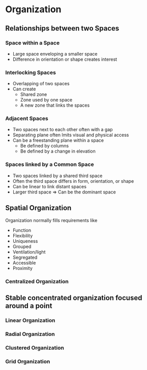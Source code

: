 # Organization

## Relationships between two Spaces

### Space within a Space

- Large space enveloping a smaller space
- Difference in orientation or shape creates interest

### Interlocking Spaces

- Overlapping of two spaces
- Can create
	- Shared zone
	- Zone used by one space
	- A new zone that links the spaces

### Adjacent Spaces

- Two spaces next to each other often with a gap
- Separating plane often lmits visual and physical access
- Can be a freestanding plane within a space
	- Be defined by columns
	- Be defined by a change in elevation

### Spaces linked by a Common Space

- Two spaces linked by a shared third space
- Often the third space differs in form, orientation, or shape
- Can be linear to link distant spaces
- Larger third space => Can be the dominant space

## Spatial Organization

Organization normally fills requirements like
- Function
- Flexibility
- Uniqueness
- Grouped
- Ventilation/light
- Segregated
- Accessible
- Proximity

### Centralized Organization

Stable concentrated organization focused around a point
- 

### Linear Organization

### Radial Organization

### Clustered Organization

### Grid Organization
